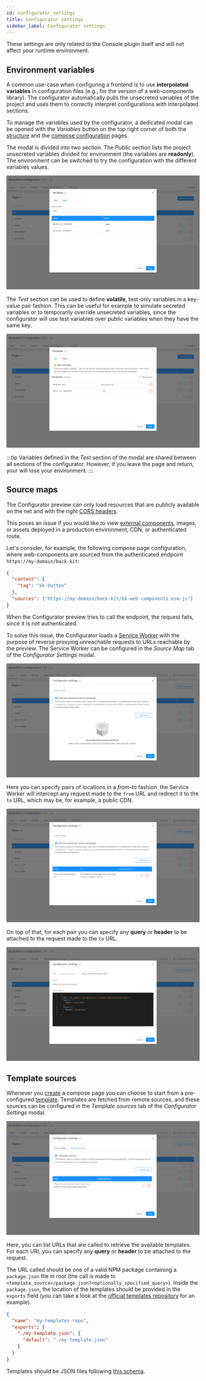 ```yaml
---
id: configurator_settings
title: Configurator settings
sidebar_label: Configurator settings
---
```




These settings are only related to the Console plugin itself and will not affect your runtime environment. 

## Environment variables

A common use-case when configuring a frontend is to use **interpolated variables** in configuration files (e.g., for the version of a web-components library). The configurator automatically pulls the unsecreted variables of the project and uses them to correctly interpret configurations with interpolated sections.

To manage the variables used by the configurator, a dedicated modal can be opened with the *Variables* button on the top right corner of both the [structure](/microfrontend-composer/composer/10_structure.md) and the [compose configuration](/microfrontend-composer/composer/20_compose_pages.md) pages.

The modal is divided into two section. The *Public* section lists the project unsecreted variables divided for environment (the variables are **readonly**). The environment can be switched to try the configuration with the different variables values.

![Environment modal public tab](img/environment_public-tab.png)

The *Test* section can be used to define **volatile**, test-only variables in a key-value pair fashion. This can be useful for example to simulate secreted variables or to temporarily override unsecreted variables, since the configurator will use test variables over public variables when they have the same key.

![Environment modal test tab](img/environment_test-tab.png)

:::tip
Variables defined in the *Test* section of the modal are shared between all sections of the configurator. However, if you leave the page and return, your will lose your environment.
:::

## Source maps

The Configurator preview can only load resources that are publicly available on the net and with the right [CORS headers](https://developer.mozilla.org/en-US/docs/Web/HTTP/CORS). 

This poses an issue if you would like to view [external components](/microfrontend-composer/external-components/overview.md), images, or assets deployed in a production environment, CDN, or authenticated route.

Let's consider, for example, the following compose page configuration, where web-components are sourced from the authenticated endpoint `https://my-domain/back-kit`:

```json
{
  "content": {
    "tag": "bk-button"
  },
  "sources": ["https://my-domain/back-kit/bk-web-components.esm.js"]
}
```

When the Configurator preview tries to call the endpoint, the request fails, since it is not authenticated.

To solve this issue, the Configurator loads a [Service Worker](https://developer.mozilla.org/en-US/docs/Web/API/Service_Worker_API) with the purpose of reverse proxying unreachable requests to URLs reachable by the preview. The Service Worker can be configured in the _Source Map_ tab of the _Configurator Settings_ modal.

![Source map tab](img/configurator-settings_source-map.png)

Here you can specify pairs of locations in a _from-to_ fashion: the Service Worker will intercept any request made to the `from` URL and redirect it to the `to` URL, which may be, for example, a public CDN.

![Source map source](img/configurator-settings_source-map-source.png)

On top of that, for each pair you can specify any **query** or **header** to be attached to the request made to the `to` URL.

![Source map fetch options](img/configurator-settings_source-map-fetch-options.png)

## Template sources

Whenever you [create](/microfrontend-composer/composer/10_structure.md#create-new-page) a compose page you can choose to start from a pre-configured [template](/microfrontend-composer/composer/20_compose_pages.md#templates). Templates are fetched from remote sources, and these sources can be configured in the _Template sources_ tab of the _Configurator Settings_ modal.

![Template sources](img/configurator-settings_template-sources.png)

Here, you can list URLs that are called to retrieve the available templates. For each URL you can specify any **query** or **header** to be attached to the request.

The URL called should be one of a valid NPM package containing a `package.json` file in root (the call is made to `<template_source>/package.json?<optionally_specified_query>`). Inside the `package.json`, the location of the templates should be provided in the `exports` field (you can take a look at the [official templates repository](https://github.com/micro-lc/back-kit/tree/main/packages/templates) for an example).

```json
{
  "name": "my-templates-repo",
  "exports": {
    "./my-template.json": {
      "default": "./my-template.json"
    }
  }
}
```

Templates should be JSON files following [this schema](https://raw.githubusercontent.com/micro-lc/back-kit/main/packages/engine/schemas/template.schema.json).
